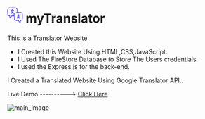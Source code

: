 # <img src="public/assets/translate.png" width="35" height="35" style="background-color:#fff"/> myTranslator

This is a Translator Website
  * I Created this Website Using HTML,CSS,JavaScript.
  * I Used The FireStore Database to Store The Users credentials.
  * I used the Express.js for the back-end.

I Created a Translated Website Using Google Translator API..

Live Demo ----------> [Click Here](https://poorna-translator.onrender.com/)


![main_image](https://github.com/Poorna-Chidipothu/myTranslator/assets/111335589/d8a3346a-1a03-4dee-8621-3b5210e6a4ae)
